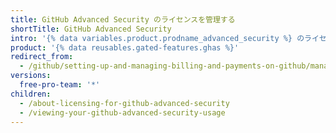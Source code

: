 ```yaml
---
title: GitHub Advanced Security のライセンスを管理する
shortTitle: GitHub Advanced Security
intro: '{% data variables.product.prodname_advanced_security %} のライセンスのシートの使用を表示および管理できます。'
product: '{% data reusables.gated-features.ghas %}'
redirect_from:
  - /github/setting-up-and-managing-billing-and-payments-on-github/managing-licensing-for-github-advanced-security
versions:
  free-pro-team: '*'
children:
  - /about-licensing-for-github-advanced-security
  - /viewing-your-github-advanced-security-usage
---
```


